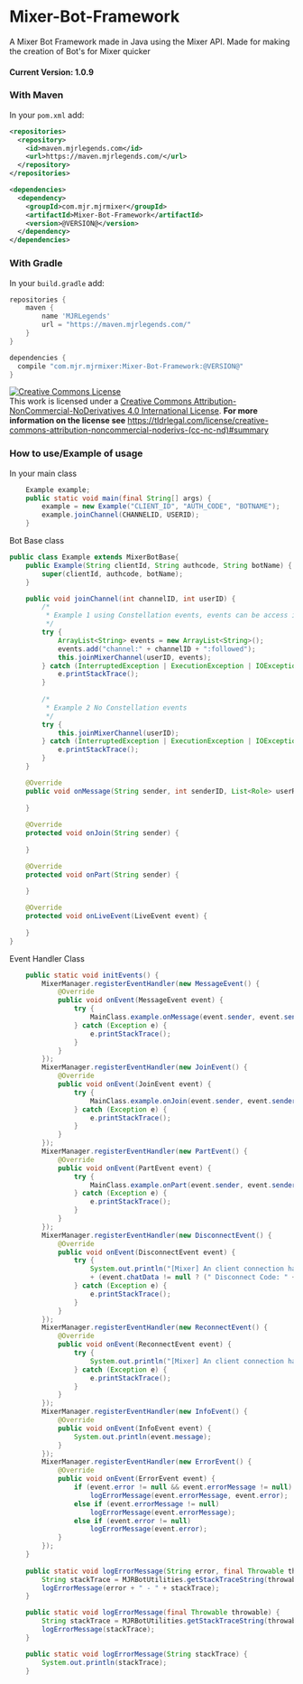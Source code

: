 # Mixer-Bot-Framework
A Mixer Bot Framework made in Java using the Mixer API. Made for making the creation of Bot's for Mixer quicker

#### Current Version: 1.0.9
### With Maven
In your `pom.xml` add:
```xml
<repositories>
  <repository>
    <id>maven.mjrlegends.com</id>
    <url>https://maven.mjrlegends.com/</url>
  </repository>
</repositories>

<dependencies>
  <dependency>
    <groupId>com.mjr.mjrmixer</groupId>
    <artifactId>Mixer-Bot-Framework</artifactId>
    <version>@VERSION@</version>
  </dependency>
</dependencies>
```
### With Gradle
In your `build.gradle` add: 
```groovy
repositories {
  	maven {
	    name 'MJRLegends'
	    url = "https://maven.mjrlegends.com/"
    }
}

dependencies {
  compile "com.mjr.mjrmixer:Mixer-Bot-Framework:@VERSION@"
}
```

<a rel="license" href="http://creativecommons.org/licenses/by-nc-nd/4.0/"><img alt="Creative Commons License" style="border-width:0" src="https://i.creativecommons.org/l/by-nc-nd/4.0/88x31.png" /></a><br />This work is licensed under a <a rel="license" href="http://creativecommons.org/licenses/by-nc-nd/4.0/">Creative Commons Attribution-NonCommercial-NoDerivatives 4.0 International License</a>. **For more information on the license see** https://tldrlegal.com/license/creative-commons-attribution-noncommercial-noderivs-(cc-nc-nd)#summary

### How to use/Example of usage
In your main class
```java
	Example example;
	public static void main(final String[] args) {
		example = new Example("CLIENT_ID", "AUTH_CODE", "BOTNAME");
		example.joinChannel(CHANNELID, USERID);
	}

```
Bot Base class
```java
public class Example extends MixerBotBase{
	public Example(String clientId, String authcode, String botName) {
		super(clientId, authcode, botName);
	}	

	public void joinChannel(int channelID, int userID) {
		/*
		 * Example 1 using Constellation events, events can be access in onLiveEvent methods
		 */
		try {
			ArrayList<String> events = new ArrayList<String>();
			events.add("channel:" + channelID + ":followed");
			this.joinMixerChannel(userID, events);
		} catch (InterruptedException | ExecutionException | IOException e) {
			e.printStackTrace();
		}
		
		/*
		 * Example 2 No Constellation events
		 */
		try {
			this.joinMixerChannel(userID);
		} catch (InterruptedException | ExecutionException | IOException e) {
			e.printStackTrace();
		}
	}

	@Override
	public void onMessage(String sender, int senderID, List<Role> userRoles, String message) {
	
	}
	
	@Override
	protected void onJoin(String sender) {
		
	}

	@Override
	protected void onPart(String sender) {
		
	}

	@Override
	protected void onLiveEvent(LiveEvent event) {
		
	}
}
```
Event Handler Class
```java
	public static void initEvents() {
		MixerManager.registerEventHandler(new MessageEvent() {
			@Override
			public void onEvent(MessageEvent event) {
				try {
					MainClass.example.onMessage(event.sender, event.senderID, event.senderRoles, event.message);
				} catch (Exception e) {
					e.printStackTrace();
				}
			}
		});
		MixerManager.registerEventHandler(new JoinEvent() {
			@Override
			public void onEvent(JoinEvent event) {
				try {
					MainClass.example.onJoin(event.sender, event.senderID);
				} catch (Exception e) {
					e.printStackTrace();
				}
			}
		});
		MixerManager.registerEventHandler(new PartEvent() {
			@Override
			public void onEvent(PartEvent event) {
				try {
					MainClass.example.onPart(event.sender, event.senderID);
				} catch (Exception e) {
					e.printStackTrace();
				}
			}
		});
		MixerManager.registerEventHandler(new DisconnectEvent() {
			@Override
			public void onEvent(DisconnectEvent event) {
				try {
					System.out.println("[Mixer] An client connection has triggered a onDisconnect event. Channel: " + event.channel + " Channel ID: " + event.channelID + " Type: " + event.type.name() 
					+ (event.chatData != null ? (" Disconnect Code: " + event.chatData.code + " Disconnect Reason: " + event.chatData.reason) : " Disconnect Code: " + event.constellationData.code + " Disconnect Reason: " + event.constellationData.reason));
				} catch (Exception e) {
					e.printStackTrace();
				}
			}
		});
		MixerManager.registerEventHandler(new ReconnectEvent() {
			@Override
			public void onEvent(ReconnectEvent event) {
				try {
					System.out.println("[Mixer] An client connection has triggered a onReconnect event. Trying to reconnect! Channel: " + event.channel + " Channel ID: " + event.channelID);
				} catch (Exception e) {
					e.printStackTrace();
				}
			}
		});
		MixerManager.registerEventHandler(new InfoEvent() {
			@Override
			public void onEvent(InfoEvent event) {
				System.out.println(event.message);
			}
		});
		MixerManager.registerEventHandler(new ErrorEvent() {
			@Override
			public void onEvent(ErrorEvent event) {
				if (event.error != null && event.errorMessage != null)
					logErrorMessage(event.errorMessage, event.error);
				else if (event.errorMessage != null)
					logErrorMessage(event.errorMessage);
				else if (event.error != null)
					logErrorMessage(event.error);
			}
		});
	}
	
	public static void logErrorMessage(String error, final Throwable throwable) {
		String stackTrace = MJRBotUtilities.getStackTraceString(throwable);
		logErrorMessage(error + " - " + stackTrace);
	}

	public static void logErrorMessage(final Throwable throwable) {
		String stackTrace = MJRBotUtilities.getStackTraceString(throwable);
		logErrorMessage(stackTrace);
	}

	public static void logErrorMessage(String stackTrace) {
		System.out.println(stackTrace);
	}
```
